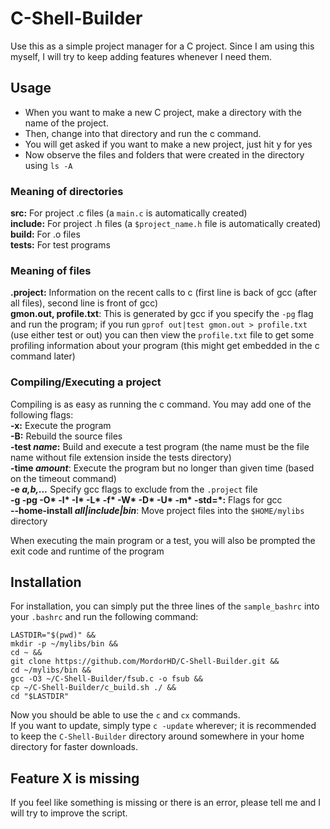 # C-Shell-Builder

Use this as a simple project manager for a C project.
Since I am using this myself, I will try to keep adding features whenever I need them.

## Usage

- When you want to make a new C project, make a directory with the name of the project.
- Then, change into that directory and run the c command.
- You will get asked if you want to make a new project, just hit y for yes
- Now observe the files and folders that were created in the directory using `ls -A`

### Meaning of directories

**src:** For project .c files (a `main.c` is automatically created)<br>
**include:** For project .h files (a `$project_name.h` file is automatically created)<br>
**build:** For .o files<br>
**tests:** For test programs<br>

### Meaning of files

**.project:** Information on the recent calls to c (first line is back of gcc (after all files), second line is front of gcc) <br>
**gmon.out, profile.txt**: This is generated by gcc if you specify the `-pg` flag and run the program; if you run `gprof out|test gmon.out > profile.txt` (use either test or out) you can then view the `profile.txt` file to get some profiling information about your program (this might get embedded in the c command later)

### Compiling/Executing a project

Compiling is as easy as running the c command. You may add one of the following flags:<br>
**-x:** Execute the program<br>
**-B:** Rebuild the source files<br>
**-test *name*:** Build and execute a test program (the name must be the file name without file extension inside the tests directory)<br>
**-time *amount***: Execute the program but no longer than given time (based on the timeout command)<br>
**-e *a,b,...*** Specify gcc flags to exclude from the `.project` file<br>
**-g -pg -O\* -l\* -I\* -L\* -f\* -W\* -D\* -U\* -m\* -std=\*:** Flags for gcc<br>
**--home-install *all|include|bin***: Move project files into the `$HOME/mylibs` directory

When executing the main program or a test, you will also be prompted the exit code and runtime of the program

## Installation

For installation, you can simply put the three lines of the `sample_bashrc` into your `.bashrc` and run the following command:<br>
```
LASTDIR="$(pwd)" &&
mkdir -p ~/mylibs/bin &&
cd ~ &&
git clone https://github.com/MordorHD/C-Shell-Builder.git &&
cd ~/mylibs/bin &&
gcc -O3 ~/C-Shell-Builder/fsub.c -o fsub &&
cp ~/C-Shell-Builder/c_build.sh ./ &&
cd "$LASTDIR"
```
Now you should be able to use the `c` and `cx` commands.<br>
If you want to update, simply type `c -update` wherever; it is recommended to keep the `C-Shell-Builder` directory around somewhere in your home directory for faster downloads.

## Feature X is missing

If you feel like something is missing or there is an error, please tell me and I will try to improve the script.
